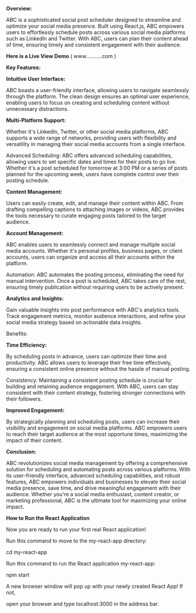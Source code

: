 **Overview:**

ABC is a sophisticated social post scheduler designed to streamline and optimize your social media presence. Built using React.js, ABC empowers users to effortlessly schedule posts across various social media platforms such as LinkedIn and Twitter. With ABC, users can plan their content ahead of time, ensuring timely and consistent engagement with their audience.

**Here is a Live View Demo** ( www...........com )

**Key Features:**

**Intuitive User Interface:**

ABC boasts a user-friendly interface, allowing users to navigate seamlessly through the platform. The clean design ensures an optimal user experience, enabling users to focus on creating and scheduling content without unnecessary distractions.

**Multi-Platform Support:**

Whether it's LinkedIn, Twitter, or other social media platforms, ABC supports a wide range of networks, providing users with flexibility and versatility in managing their social media accounts from a single interface.

Advanced Scheduling: ABC offers advanced scheduling capabilities, allowing users to set specific dates and times for their posts to go live. Whether it's a post scheduled for tomorrow at 3:00 PM or a series of posts planned for the upcoming week, users have complete control over their posting schedule.

**Content Management:**


Users can easily create, edit, and manage their content within ABC. From drafting compelling captions to attaching images or videos, ABC provides the tools necessary to curate engaging posts tailored to the target audience.

**Account Management:** 


ABC enables users to seamlessly connect and manage multiple social media accounts. Whether it's personal profiles, business pages, or client accounts, users can organize and access all their accounts within the platform.

Automation: ABC automates the posting process, eliminating the need for manual intervention. Once a post is scheduled, ABC takes care of the rest, ensuring timely publication without requiring users to be actively present.

**Analytics and Insights:**


Gain valuable insights into post performance with ABC's analytics tools. Track engagement metrics, monitor audience interactions, and refine your social media strategy based on actionable data insights.

Benefits:

**Time Efficiency:**


By scheduling posts in advance, users can optimize their time and productivity. ABC allows users to leverage their free time effectively, ensuring a consistent online presence without the hassle of manual posting.

Consistency: Maintaining a consistent posting schedule is crucial for building and retaining audience engagement. With ABC, users can stay consistent with their content strategy, fostering stronger connections with their followers.

**Improved Engagement:**

By strategically planning and scheduling posts, users can increase their visibility and engagement on social media platforms. ABC empowers users to reach their target audience at the most opportune times, maximizing the impact of their content.

**Conclusion:**


ABC revolutionizes social media management by offering a comprehensive solution for scheduling and automating posts across various platforms. With its user-friendly interface, advanced scheduling capabilities, and robust features, ABC empowers individuals and businesses to elevate their social media presence, save time, and drive meaningful engagement with their audience. Whether you're a social media enthusiast, content creator, or marketing professional, ABC is the ultimate tool for maximizing your online impact.



**How to Run the React Application**


Now you are ready to run your first real React application!

Run this command to move to the my-react-app directory:

cd my-react-app

Run this command to run the React application my-react-app:

npm start

A new browser window will pop up with your newly created React App! If not, 

open your browser and type localhost:3000 in the address bar.
